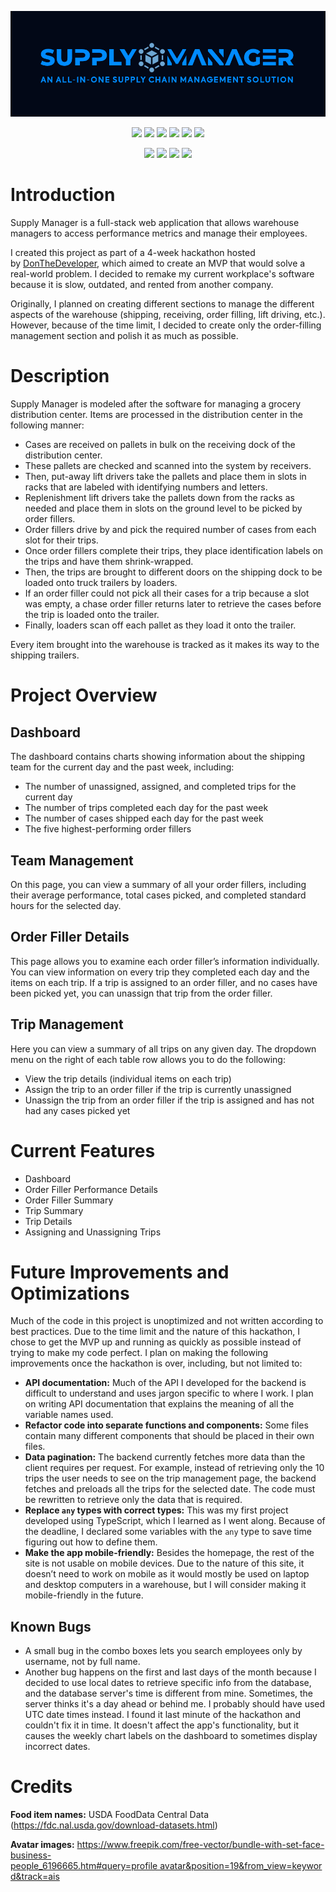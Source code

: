 ![Title](/public/title.png?raw=true "Supply Manager Title")

<p align="center">
  <img src="https://img.shields.io/badge/TypeScript-blue?style=for-the-badge&logo=typescript&logoColor=white">
  <img src="https://img.shields.io/badge/javascript-%23323330.svg?style=for-the-badge&logo=javascript&logoColor=%23F7DF1E">
  <img src="https://img.shields.io/badge/react-%2320232a.svg?style=for-the-badge&logo=react&logoColor=%2361DAFB">
  <img src="https://img.shields.io/badge/tailwindcss-%2338B2AC.svg?style=for-the-badge&logo=tailwind-css&logoColor=white">
  <img src="https://img.shields.io/badge/shadcn%2Fui-black?style=for-the-badge&logo=shadcn&logoColor=white">
  <img src="https://img.shields.io/badge/Recharts-turquoise?style=for-the-badge">
</p>
<p align="center">
  <img src="https://img.shields.io/badge/Next.js-000?logo=nextdotjs&logoColor=fff&style=for-the-badge">
  <img src="https://img.shields.io/badge/Prisma-3982CE?style=for-the-badge&logo=Prisma&logoColor=white">
  <img src="https://img.shields.io/badge/postgres-%23316192.svg?style=for-the-badge&logo=postgresql&logoColor=white">
  <img src="https://img.shields.io/badge/Neon-brightgreen?style=for-the-badge">
</p>

# Introduction

Supply Manager is a full-stack web application that allows warehouse managers to access performance metrics and manage their employees.

I created this project as part of a 4-week hackathon hosted by [DonTheDeveloper](https://www.youtube.com/@DonTheDeveloper), which aimed to create an MVP that would solve a real-world problem. I decided to remake my current workplace's software because it is slow, outdated, and rented from another company.

Originally, I planned on creating different sections to manage the different aspects of the warehouse (shipping, receiving, order filling, lift driving, etc.). However, because of the time limit, I decided to create only the order-filling management section and polish it as much as possible.

# Description

Supply Manager is modeled after the software for managing a grocery distribution center. Items are processed in the distribution center in the following manner:

- Cases are received on pallets in bulk on the receiving dock of the distribution center.
- These pallets are checked and scanned into the system by receivers.
- Then, put-away lift drivers take the pallets and place them in slots in racks that are labeled with identifying numbers and letters.
- Replenishment lift drivers take the pallets down from the racks as needed and place them in slots on the ground level to be picked by order fillers.
- Order fillers drive by and pick the required number of cases from each slot for their trips.
- Once order fillers complete their trips, they place identification labels on the trips and have them shrink-wrapped.
- Then, the trips are brought to different doors on the shipping dock to be loaded onto truck trailers by loaders.
- If an order filler could not pick all their cases for a trip because a slot was empty, a chase order filler returns later to retrieve the cases before the trip is loaded onto the trailer.
- Finally, loaders scan off each pallet as they load it onto the trailer.

Every item brought into the warehouse is tracked as it makes its way to the shipping trailers.

# Project Overview

## Dashboard

The dashboard contains charts showing information about the shipping team for the current day and the past week, including:

- The number of unassigned, assigned, and completed trips for the current day
- The number of trips completed each day for the past week
- The number of cases shipped each day for the past week
- The five highest-performing order fillers

## Team Management

On this page, you can view a summary of all your order fillers, including their average performance, total cases picked, and completed standard hours for the selected day.

## Order Filler Details

This page allows you to examine each order filler’s information individually. You can view information on every trip they completed each day and the items on each trip. If a trip is assigned to an order filler, and no cases have been picked yet, you can unassign that trip from the order filler.

## Trip Management

Here you can view a summary of all trips on any given day. The dropdown menu on the right of each table row allows you to do the following:

- View the trip details (individual items on each trip)
- Assign the trip to an order filler if the trip is currently unassigned
- Unassign the trip from an order filler if the trip is assigned and has not had any cases picked yet

# Current Features

- Dashboard
- Order Filler Performance Details
- Order Filler Summary
- Trip Summary
- Trip Details
- Assigning and Unassigning Trips

# Future Improvements and Optimizations

Much of the code in this project is unoptimized and not written according to best practices. Due to the time limit and the nature of this hackathon, I chose to get the MVP up and running as quickly as possible instead of trying to make my code perfect. I plan on making the following improvements once the hackathon is over, including, but not limited to:

- **API documentation:** Much of the API I developed for the backend is difficult to understand and uses jargon specific to where I work. I plan on writing API documentation that explains the meaning of all the variable names used.
- **Refactor code into separate functions and components:** Some files contain many different components that should be placed in their own files.
- **Data pagination:** The backend currently fetches more data than the client requires per request. For example, instead of retrieving only the 10 trips the user needs to see on the trip management page, the backend fetches and preloads all the trips for the selected date. The code must be rewritten to retrieve only the data that is required.
- **Replace `any` types with correct types:** This was my first project developed using TypeScript, which I learned as I went along. Because of the deadline, I declared some variables with the `any` type to save time figuring out how to define them.
- **Make the app mobile-friendly:** Besides the homepage, the rest of the site is not usable on mobile devices. Due to the nature of this site, it doesn’t need to work on mobile as it would mostly be used on laptop and desktop computers in a warehouse, but I will consider making it mobile-friendly in the future.

## Known Bugs

- A small bug in the combo boxes lets you search employees only by username, not by full name.
- Another bug happens on the first and last days of the month because I decided to use local dates to retrieve specific info from the database, and the database server's time is different from mine. Sometimes, the server thinks it's a day ahead or behind me. I probably should have used UTC date times instead. I found it last minute of the hackathon and couldn't fix it in time. It doesn't affect the app's functionality, but it causes the weekly chart labels on the dashboard to sometimes display incorrect dates.


# Credits

**Food item names:** USDA FoodData Central Data (https://fdc.nal.usda.gov/download-datasets.html)

**Avatar images:** https://www.freepik.com/free-vector/bundle-with-set-face-business-people_6196665.htm#query=profile avatar&position=19&from_view=keyword&track=ais
